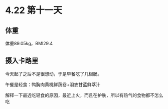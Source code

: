 # 4.22 第十一天

## 体重

体重89.05kg，BMI29.4

## 摄入卡路里

今天起了之后不是很想动，于是早餐吃了几根肠。

午餐是轻食：鸭胸肉黄桃鲜蔬卷+羽衣甘蓝鲜萃汁

解释一下最近吃轻食的原因，最近上火，而且在护肤，所以有热气的食物都不怎么吃
